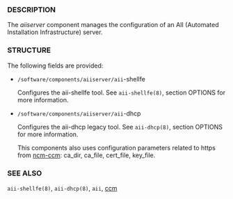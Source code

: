 ### DESCRIPTION

The _aiiserver_ component manages the configuration of an AII
(Automated Installation Infrastructure) server.

### STRUCTURE

The following fields are provided:

- `/software/components/aiiserver/aii`-shellfe

    Configures the aii-shellfe tool. See `aii-shellfe(8)`, section
    OPTIONS for more information.

- `/software/components/aiiserver/aii`-dhcp

    Configures the aii-dhcp legacy tool. See `aii-dhcp(8)`, section
    OPTIONS for more information.

    This components also uses configuration parameters related to https from [ncm-ccm](https://metacpan.org/pod/ncm-ccm): ca\_dir, ca\_file, cert\_file, key\_file.

### SEE ALSO

`aii-shellfe(8)`, `aii-dhcp(8)`, `aii`, [ccm](https://metacpan.org/pod/..#ccm)
